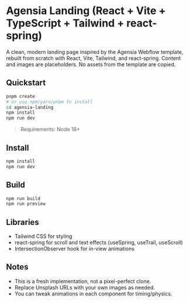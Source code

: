 # Agensia Landing (React + Vite + TypeScript + Tailwind + react-spring)

A clean, modern landing page inspired by the Agensia Webflow template, rebuilt from scratch with React, Vite, Tailwind, and react-spring.
Content and images are placeholders. No assets from the template are copied.

## Quickstart

```bash
pnpm create
# or use npm/yarn/pnpm to install
cd agensia-landing
npm install
npm run dev
```

> Requirements: Node 18+

## Install

```bash
npm install
npm run dev
```

## Build

```bash
npm run build
npm run preview
```

## Libraries

- Tailwind CSS for styling
- react-spring for scroll and text effects (useSpring, useTrail, useScroll)
- IntersectionObserver hook for in-view animations

## Notes

- This is a fresh implementation, not a pixel-perfect clone.
- Replace Unsplash URLs with your own images as needed.
- You can tweak animations in each component for timing/physics.
